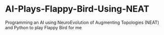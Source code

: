 # AI-Plays-Flappy-Bird-Using-NEAT
Programming an AI using NeuroEvolution of Augmenting Topologies (NEAT) and Python to play Flappy Bird for me
